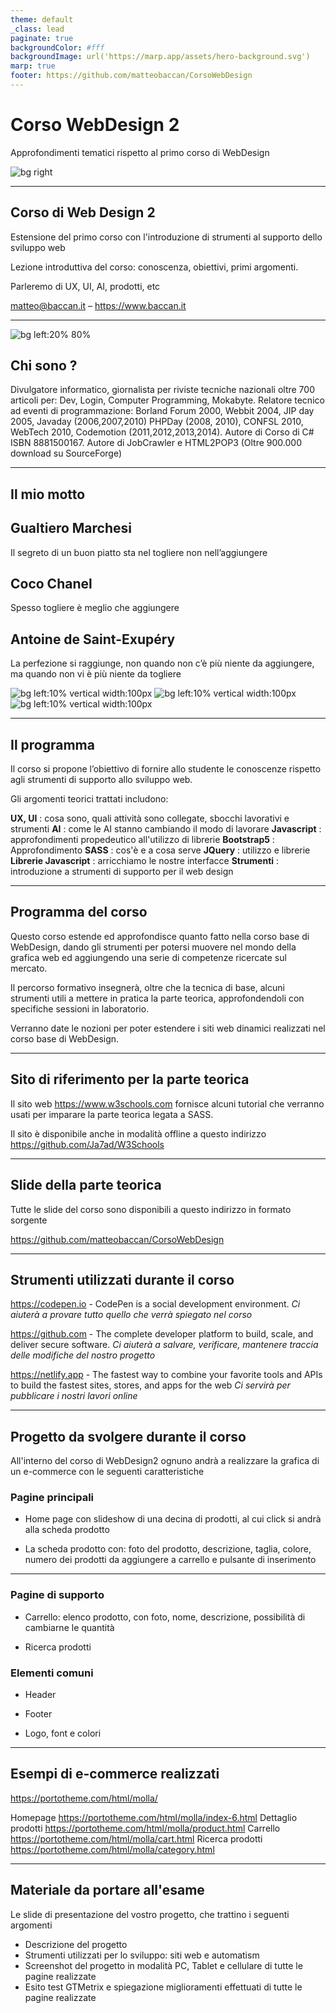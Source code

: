 ```yaml
---
theme: default
_class: lead
paginate: true
backgroundColor: #fff
backgroundImage: url('https://marp.app/assets/hero-background.svg')
marp: true
footer: https://github.com/matteobaccan/CorsoWebDesign
---
```


# Corso WebDesign 2

Approfondimenti tematici rispetto al primo corso di WebDesign

![bg right](assets/matteo-baccan.jpg)

<!-- _paginate: false -->
<!-- _footer: "" -->
<!-- style: "
img[alt~='center'] {
  display: block;
  margin: 0 auto;
}
" -->

---

## Corso di Web Design 2

Estensione del primo corso con l'introduzione di strumenti al supporto dello sviluppo web

Lezione introduttiva del corso: conoscenza, obiettivi, primi argomenti.

Parleremo di UX, UI, AI, prodotti, etc

matteo@baccan.it – <https://www.baccan.it>

---

![bg left:20% 80%](assets/matteo-baccan.jpg)

## Chi sono ?

Divulgatore informatico, giornalista per riviste tecniche nazionali oltre 700 articoli per: Dev, Login, Computer Programming, Mokabyte. Relatore tecnico ad eventi di programmazione: Borland Forum 2000, Webbit 2004, JIP day 2005, Javaday (2006,2007,2010) PHPDay (2008, 2010), CONFSL 2010, WebTech 2010, Codemotion (2011,2012,2013,2014). Autore di Corso di C# ISBN 8881500167. Autore di JobCrawler e HTML2POP3 (Oltre 900.000 download su SourceForge)

---

## Il mio motto

## Gualtiero Marchesi

Il segreto di un buon piatto sta nel togliere non nell’aggiungere

## Coco Chanel

Spesso togliere è meglio che aggiungere

## Antoine de Saint-Exupéry

La perfezione si raggiunge, non quando non c’è più niente da aggiungere, ma quando non vi è più niente da togliere

<!-- https://marpit.marp.app/image-syntax -->
![bg left:10% vertical width:100px](assets/gualtiero%20marchesi.png)
![bg left:10% vertical width:100px](assets/coco%20chanel.png)
![bg left:10% vertical width:100px](assets/antoine%20de%20saint-exupery.png)

---

## Il programma

Il corso si propone l’obiettivo di fornire allo studente le conoscenze rispetto agli strumenti di supporto allo sviluppo web.

Gli argomenti teorici trattati includono:

**UX, UI** : cosa sono, quali attività sono collegate, sbocchi lavorativi e strumenti
**AI** : come le AI stanno cambiando il modo di lavorare
**Javascript** : approfondimenti propedeutico all'utilizzo di librerie
**Bootstrap5** : Approfondimento
**SASS** : cos'è e a cosa serve
**JQuery** : utilizzo e librerie
**Librerie Javascript** : arricchiamo le nostre interfacce
**Strumenti** : introduzione a strumenti di supporto per il web design

---

## Programma del corso

Questo corso estende ed approfondisce quanto fatto nella corso base di WebDesign, dando gli strumenti per potersi muovere nel mondo della grafica web ed aggiungendo una serie di competenze ricercate sul mercato.

Il percorso formativo insegnerà, oltre che la tecnica di base, alcuni strumenti utili a mettere in pratica la parte teorica, approfondendoli con specifiche sessioni in laboratorio.

Verranno date le nozioni per poter estendere i siti web dinamici realizzati nel corso base di WebDesign.

---

## Sito di riferimento per la parte teorica

Il sito web <https://www.w3schools.com> fornisce alcuni tutorial che verranno usati per imparare la parte teorica legata a SASS.

Il sito è disponibile anche in modalità offline a questo indirizzo <https://github.com/Ja7ad/W3Schools>

---

## Slide della parte teorica

Tutte le slide del corso sono disponibili a questo indirizzo in formato sorgente

<https://github.com/matteobaccan/CorsoWebDesign>

---

## Strumenti utilizzati durante il corso

<https://codepen.io> -  CodePen is a social development environment.
_Ci aiuterà a provare tutto quello che verrà spiegato nel corso_

<https://github.com> - The complete developer platform to build, scale, and deliver secure software.
_Ci aiuterà a salvare, verificare, mantenere traccia delle modifiche del nostro progetto_

<https://netlify.app> - The fastest way to combine your favorite tools and APIs to build the fastest sites, stores, and apps for the web
_Ci servirà per pubblicare i nostri lavori online_

---

## Progetto da svolgere durante il corso

All'interno del corso di WebDesign2 ognuno andrà a realizzare la grafica di un e-commerce con le seguenti caratteristiche

### Pagine principali

- Home page con slideshow di una decina di prodotti, al cui click si andrà alla scheda prodotto

- La scheda prodotto con: foto del prodotto, descrizione, taglia, colore, numero dei prodotti da aggiungere a carrello e pulsante di inserimento

---

### Pagine di supporto

- Carrello: elenco prodotto, con foto, nome, descrizione, possibilità di cambiarne le quantità

- Ricerca prodotti

### Elementi comuni

- Header

- Footer

- Logo, font e colori

---

## Esempi di e-commerce realizzati

<https://portotheme.com/html/molla/>

Homepage <https://portotheme.com/html/molla/index-6.html>
Dettaglio prodotti <https://portotheme.com/html/molla/product.html>
Carrello <https://portotheme.com/html/molla/cart.html>
Ricerca prodotti <https://portotheme.com/html/molla/category.html>

---

## Materiale da portare all'esame

Le slide di presentazione del vostro progetto, che trattino i seguenti argomenti

- Descrizione del progetto
- Strumenti utilizzati per lo sviluppo: siti web e automatism
- Screenshot del progetto in modalità PC, Tablet e cellulare di tutte le pagine realizzate
- Esito test GTMetrix e spiegazione miglioramenti effettuati di tutte le pagine realizzate
